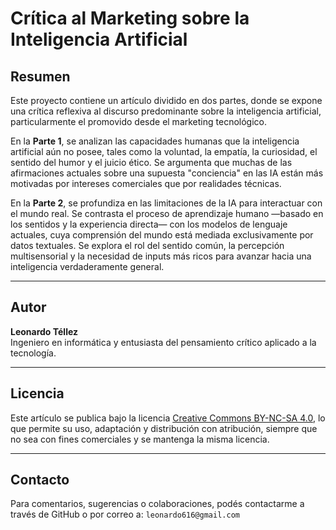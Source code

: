 # Crítica al Marketing sobre la Inteligencia Artificial

## Resumen

Este proyecto contiene un artículo dividido en dos partes, donde se expone una crítica reflexiva al discurso predominante sobre la inteligencia artificial, particularmente el promovido desde el marketing tecnológico.

En la **Parte 1**, se analizan las capacidades humanas que la inteligencia artificial aún no posee, tales como la voluntad, la empatía, la curiosidad, el sentido del humor y el juicio ético. Se argumenta que muchas de las afirmaciones actuales sobre una supuesta "conciencia" en las IA están más motivadas por intereses comerciales que por realidades técnicas.

En la **Parte 2**, se profundiza en las limitaciones de la IA para interactuar con el mundo real. Se contrasta el proceso de aprendizaje humano —basado en los sentidos y la experiencia directa— con los modelos de lenguaje actuales, cuya comprensión del mundo está mediada exclusivamente por datos textuales. Se explora el rol del sentido común, la percepción multisensorial y la necesidad de inputs más ricos para avanzar hacia una inteligencia verdaderamente general.

---

## Autor

**Leonardo Téllez**  
Ingeniero en informática y entusiasta del pensamiento crítico aplicado a la tecnología.

---

## Licencia

Este artículo se publica bajo la licencia [Creative Commons BY-NC-SA 4.0](https://creativecommons.org/licenses/by-nc-sa/4.0/deed.es), lo que permite su uso, adaptación y distribución con atribución, siempre que no sea con fines comerciales y se mantenga la misma licencia.

---

## Contacto

Para comentarios, sugerencias o colaboraciones, podés contactarme a través de GitHub o por correo a: `leonardo616@gmail.com`
